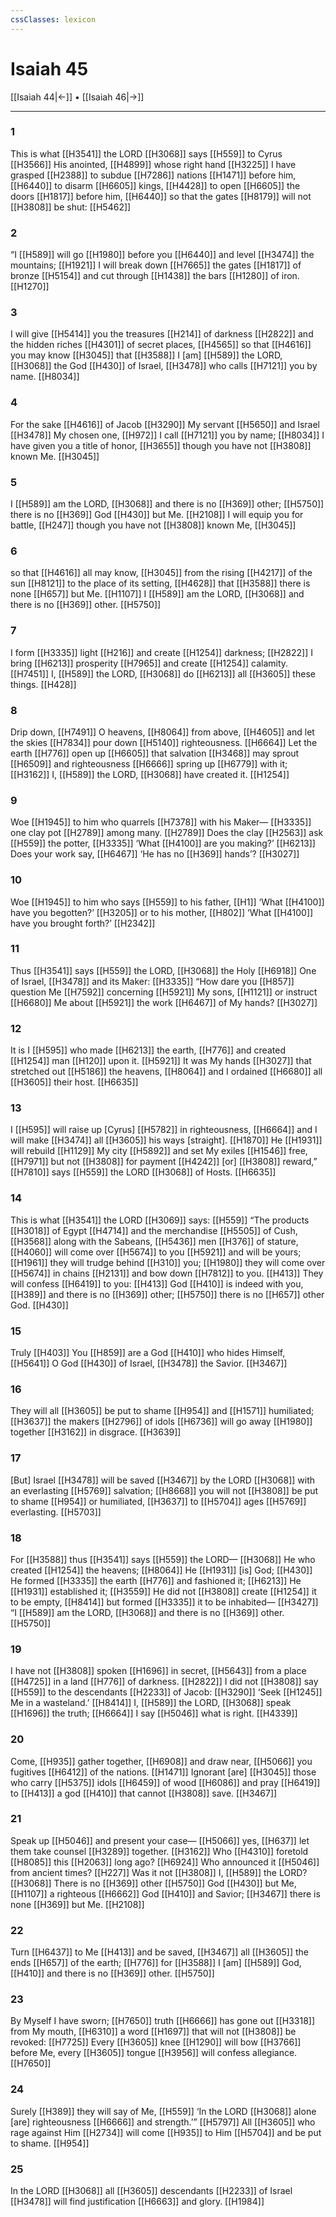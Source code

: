 ```yaml
---
cssClasses: lexicon
---
```


# Isaiah 45

[[Isaiah 44|←]] • [[Isaiah 46|→]]

---

### 1
This is what [[H3541]] the LORD [[H3068]] says [[H559]] to Cyrus [[H3566]] His anointed, [[H4899]] whose right hand [[H3225]] I have grasped [[H2388]] to subdue [[H7286]] nations [[H1471]] before him, [[H6440]] to disarm [[H6605]] kings, [[H4428]] to open [[H6605]] the doors [[H1817]] before him, [[H6440]] so that the gates [[H8179]] will not [[H3808]] be shut: [[H5462]]

### 2
“I [[H589]] will go [[H1980]] before you [[H6440]] and level [[H3474]] the mountains; [[H1921]] I will break down [[H7665]] the gates [[H1817]] of bronze [[H5154]] and cut through [[H1438]] the bars [[H1280]] of iron. [[H1270]]

### 3
I will give [[H5414]] you the treasures [[H214]] of darkness [[H2822]] and the hidden riches [[H4301]] of secret places, [[H4565]] so that [[H4616]] you may know [[H3045]] that [[H3588]] I [am] [[H589]] the LORD, [[H3068]] the God [[H430]] of Israel, [[H3478]] who calls [[H7121]] you by name. [[H8034]]

### 4
For the sake [[H4616]] of Jacob [[H3290]] My servant [[H5650]] and Israel [[H3478]] My chosen one, [[H972]] I call [[H7121]] you by name; [[H8034]] I have given you a title of honor, [[H3655]] though you have not [[H3808]] known Me. [[H3045]]

### 5
I [[H589]] am the LORD, [[H3068]] and there is no [[H369]] other; [[H5750]] there is no [[H369]] God [[H430]] but Me. [[H2108]] I will equip you for battle, [[H247]] though you have not [[H3808]] known Me, [[H3045]]

### 6
so that [[H4616]] all may know, [[H3045]] from the rising [[H4217]] of the sun [[H8121]] to the place of its setting, [[H4628]] that [[H3588]] there is none [[H657]] but Me. [[H1107]] I [[H589]] am the LORD, [[H3068]] and there is no [[H369]] other. [[H5750]]

### 7
I form [[H3335]] light [[H216]] and create [[H1254]] darkness; [[H2822]] I bring [[H6213]] prosperity [[H7965]] and create [[H1254]] calamity. [[H7451]] I, [[H589]] the LORD, [[H3068]] do [[H6213]] all [[H3605]] these things. [[H428]]

### 8
Drip down, [[H7491]] O heavens, [[H8064]] from above, [[H4605]] and let the skies [[H7834]] pour down [[H5140]] righteousness. [[H6664]] Let the earth [[H776]] open up [[H6605]] that salvation [[H3468]] may sprout [[H6509]] and righteousness [[H6666]] spring up [[H6779]] with it; [[H3162]] I, [[H589]] the LORD, [[H3068]] have created it. [[H1254]]

### 9
Woe [[H1945]] to him who quarrels [[H7378]] with his Maker— [[H3335]] one clay pot [[H2789]] among many. [[H2789]] Does the clay [[H2563]] ask [[H559]] the potter, [[H3335]] ‘What [[H4100]] are you making?’ [[H6213]] Does your work say, [[H6467]] ‘He has no [[H369]] hands’? [[H3027]]

### 10
Woe [[H1945]] to him who says [[H559]] to his father, [[H1]] ‘What [[H4100]] have you begotten?’ [[H3205]] or to his mother, [[H802]] ‘What [[H4100]] have you brought forth?’ [[H2342]]

### 11
Thus [[H3541]] says [[H559]] the LORD, [[H3068]] the Holy [[H6918]] One of Israel, [[H3478]] and its Maker: [[H3335]] “How dare you [[H857]] question Me [[H7592]] concerning [[H5921]] My sons, [[H1121]] or instruct [[H6680]] Me about [[H5921]] the work [[H6467]] of My hands? [[H3027]]

### 12
It is I [[H595]] who made [[H6213]] the earth, [[H776]] and created [[H1254]] man [[H120]] upon it. [[H5921]] It was My hands [[H3027]] that stretched out [[H5186]] the heavens, [[H8064]] and I ordained [[H6680]] all [[H3605]] their host. [[H6635]]

### 13
I [[H595]] will raise up [Cyrus] [[H5782]] in righteousness, [[H6664]] and I will make [[H3474]] all [[H3605]] his ways [straight]. [[H1870]] He [[H1931]] will rebuild [[H1129]] My city [[H5892]] and set My exiles [[H1546]] free, [[H7971]] but not [[H3808]] for payment [[H4242]] [or] [[H3808]] reward,” [[H7810]] says [[H559]] the LORD [[H3068]] of Hosts. [[H6635]]

### 14
This is what [[H3541]] the LORD [[H3069]] says: [[H559]] “The products [[H3018]] of Egypt [[H4714]] and the merchandise [[H5505]] of Cush, [[H3568]] along with the Sabeans, [[H5436]] men [[H376]] of stature, [[H4060]] will come over [[H5674]] to you [[H5921]] and will be yours; [[H1961]] they will trudge behind [[H310]] you; [[H1980]] they will come over [[H5674]] in chains [[H2131]] and bow down [[H7812]] to you. [[H413]] They will confess [[H6419]] to you: [[H413]] God [[H410]] is indeed with you, [[H389]] and there is no [[H369]] other; [[H5750]] there is no [[H657]] other God. [[H430]]

### 15
Truly [[H403]] You [[H859]] are a God [[H410]] who hides Himself, [[H5641]] O God [[H430]] of Israel, [[H3478]] the Savior. [[H3467]]

### 16
They will all [[H3605]] be put to shame [[H954]] and [[H1571]] humiliated; [[H3637]] the makers [[H2796]] of idols [[H6736]] will go away [[H1980]] together [[H3162]] in disgrace. [[H3639]]

### 17
[But] Israel [[H3478]] will be saved [[H3467]] by the LORD [[H3068]] with an everlasting [[H5769]] salvation; [[H8668]] you will not [[H3808]] be put to shame [[H954]] or humiliated, [[H3637]] to [[H5704]] ages [[H5769]] everlasting. [[H5703]]

### 18
For [[H3588]] thus [[H3541]] says [[H559]] the LORD— [[H3068]] He who created [[H1254]] the heavens; [[H8064]] He [[H1931]] [is] God; [[H430]] He formed [[H3335]] the earth [[H776]] and fashioned it; [[H6213]] He [[H1931]] established it; [[H3559]] He did not [[H3808]] create [[H1254]] it to be empty, [[H8414]] but formed [[H3335]] it to be inhabited— [[H3427]] “I [[H589]] am the LORD, [[H3068]] and there is no [[H369]] other. [[H5750]]

### 19
I have not [[H3808]] spoken [[H1696]] in secret, [[H5643]] from a place [[H4725]] in a land [[H776]] of darkness. [[H2822]] I did not [[H3808]] say [[H559]] to the descendants [[H2233]] of Jacob: [[H3290]] ‘Seek [[H1245]] Me in a wasteland.’ [[H8414]] I, [[H589]] the LORD, [[H3068]] speak [[H1696]] the truth; [[H6664]] I say [[H5046]] what is right. [[H4339]]

### 20
Come, [[H935]] gather together, [[H6908]] and draw near, [[H5066]] you fugitives [[H6412]] of the nations. [[H1471]] Ignorant [are] [[H3045]] those who carry [[H5375]] idols [[H6459]] of wood [[H6086]] and pray [[H6419]] to [[H413]] a god [[H410]] that cannot [[H3808]] save. [[H3467]]

### 21
Speak up [[H5046]] and present your case— [[H5066]] yes, [[H637]] let them take counsel [[H3289]] together. [[H3162]] Who [[H4310]] foretold [[H8085]] this [[H2063]] long ago? [[H6924]] Who announced it [[H5046]] from ancient times? [[H227]] Was it not [[H3808]] I, [[H589]] the LORD? [[H3068]] There is no [[H369]] other [[H5750]] God [[H430]] but Me, [[H1107]] a righteous [[H6662]] God [[H410]] and Savior; [[H3467]] there is none [[H369]] but Me. [[H2108]]

### 22
Turn [[H6437]] to Me [[H413]] and be saved, [[H3467]] all [[H3605]] the ends [[H657]] of the earth; [[H776]] for [[H3588]] I [am] [[H589]] God, [[H410]] and there is no [[H369]] other. [[H5750]]

### 23
By Myself I have sworn; [[H7650]] truth [[H6666]] has gone out [[H3318]] from My mouth, [[H6310]] a word [[H1697]] that will not [[H3808]] be revoked: [[H7725]] Every [[H3605]] knee [[H1290]] will bow [[H3766]] before Me,  every [[H3605]] tongue [[H3956]] will confess allegiance. [[H7650]]

### 24
Surely [[H389]] they will say of Me, [[H559]] ‘In the LORD [[H3068]] alone  [are] righteousness [[H6666]] and strength.’” [[H5797]] All [[H3605]] who rage against Him [[H2734]] will come [[H935]] to Him [[H5704]] and be put to shame. [[H954]]

### 25
In the LORD [[H3068]] all [[H3605]] descendants [[H2233]] of Israel [[H3478]] will find justification [[H6663]] and glory. [[H1984]]


